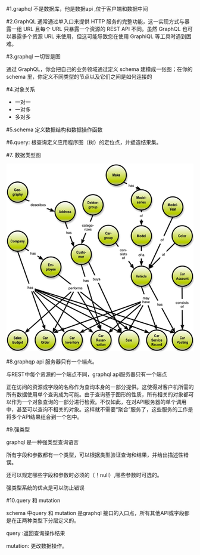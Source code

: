 #1.graphql 不是数据库，他是数据api ,位于客户端和数据中间

#2.GraphQL 通常通过单入口来提供 HTTP 服务的完整功能，这一实现方式与暴露一组 URL 且每个 URL 只暴露一个资源的 REST API 不同。虽然 GraphQL 也可以暴露多个资源 URL 来使用，但这可能导致您在使用 GraphiQL 等工具时遇到困难。

#3.graphql 一切皆是图

通过 GraphQL，你会把自己的业务领域通过定义 schema 建模成一张图；在你的 schema 里，你定义不同类型的节点以及它们之间是如何连接的

#4.对象关系

+ 一对一
+ 一对多
+ 多对多

#5.schema 定义数据结构和数据操作函数

#6.query: 根查询定义应用程序图（树）的定位点，并塑造结果集。

#7. 数据类型图

![avatar](/assets/graphql_obj.png)

#8.graphqp api 服务器只有一个端点。

与REST中每个资源的一个端点不同，graphql api服务器只有一个端点

正在访问的资源或字段的名称作为查询本身的一部分提供。这使得对客户机所需的所有数据使用单个查询成为可能。由于查询基于图形的性质，所有相关的对象都可以作为一个对象查询的一部分进行检索。不仅如此，在对API服务器的单个调用中，甚至可以查询不相关的对象。这样就不需要“聚合”服务了，这些服务的工作是将多个API结果组合到一个包中。

#9.强类型

graphql 是一种强类型查询语言

所有字段和参数都有一个类型，可以根据类型验证查询和结果，并给出描述性错误。

还可以规定哪些字段和参数时必须的（！null）,哪些参数时可选的。

强类型系统的优点是可以防止错误

#10.query 和 mutation 

schema 中query 和 mutation 是graphql 接口的入口点，所有其他API或字段都是在正两种类型下分层定义的。

query :返回查询操作结果

mutation: 更改数据操作。